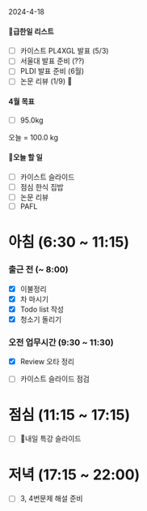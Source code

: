 2024-4-18

#### 급한일 리스트 

- [ ] 카이스트 PL4XGL 발표 (5/3)
- [ ] 서울대 발표 준비 (??)
- [ ] PLDI 발표 준비 (6월)
- [ ] 논문 리뷰 (1/9)

#### 4월 목표

- [ ] 95.0kg

오늘 = 100.0 kg


#### 오늘 할 일

- [ ] 카이스트 슬라이드
- [ ] 점심 한식 집밥
- [ ] 논문 리뷰
- [ ] PAFL

# 아침 (6:30 ~ 11:15)


### 출근 전 (~ 8:00) 
- [x] 이불정리 
- [x] 차 마시기 
- [x] Todo list 작성 
- [x] 청소기 돌리기

### 오전 업무시간 (9:30 ~ 11:30) 
- [x] Review 오타 정리
- [ ] 카이스트 슬라이드 점검


# 점심 (11:15 ~ 17:15)

- [ ] 내일 특강 슬라이드


 # 저녁 (17:15 ~ 22:00)

- [ ] 3, 4번문제 해설 준비


